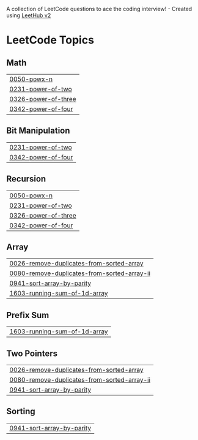 A collection of LeetCode questions to ace the coding interview! - Created using [LeetHub v2](https://github.com/arunbhardwaj/LeetHub-2.0)
<!---LeetCode Topics Start-->
# LeetCode Topics
## Math
|  |
| ------- |
| [0050-powx-n](https://github.com/atharvarajput4/Leetcode-Python/tree/master/0050-powx-n) |
| [0231-power-of-two](https://github.com/atharvarajput4/Leetcode-Python/tree/master/0231-power-of-two) |
| [0326-power-of-three](https://github.com/atharvarajput4/Leetcode-Python/tree/master/0326-power-of-three) |
| [0342-power-of-four](https://github.com/atharvarajput4/Leetcode-Python/tree/master/0342-power-of-four) |
## Bit Manipulation
|  |
| ------- |
| [0231-power-of-two](https://github.com/atharvarajput4/Leetcode-Python/tree/master/0231-power-of-two) |
| [0342-power-of-four](https://github.com/atharvarajput4/Leetcode-Python/tree/master/0342-power-of-four) |
## Recursion
|  |
| ------- |
| [0050-powx-n](https://github.com/atharvarajput4/Leetcode-Python/tree/master/0050-powx-n) |
| [0231-power-of-two](https://github.com/atharvarajput4/Leetcode-Python/tree/master/0231-power-of-two) |
| [0326-power-of-three](https://github.com/atharvarajput4/Leetcode-Python/tree/master/0326-power-of-three) |
| [0342-power-of-four](https://github.com/atharvarajput4/Leetcode-Python/tree/master/0342-power-of-four) |
## Array
|  |
| ------- |
| [0026-remove-duplicates-from-sorted-array](https://github.com/atharvarajput4/Leetcode-Python/tree/master/0026-remove-duplicates-from-sorted-array) |
| [0080-remove-duplicates-from-sorted-array-ii](https://github.com/atharvarajput4/Leetcode-Python/tree/master/0080-remove-duplicates-from-sorted-array-ii) |
| [0941-sort-array-by-parity](https://github.com/atharvarajput4/Leetcode-Python/tree/master/0941-sort-array-by-parity) |
| [1603-running-sum-of-1d-array](https://github.com/atharvarajput4/Leetcode-Python/tree/master/1603-running-sum-of-1d-array) |
## Prefix Sum
|  |
| ------- |
| [1603-running-sum-of-1d-array](https://github.com/atharvarajput4/Leetcode-Python/tree/master/1603-running-sum-of-1d-array) |
## Two Pointers
|  |
| ------- |
| [0026-remove-duplicates-from-sorted-array](https://github.com/atharvarajput4/Leetcode-Python/tree/master/0026-remove-duplicates-from-sorted-array) |
| [0080-remove-duplicates-from-sorted-array-ii](https://github.com/atharvarajput4/Leetcode-Python/tree/master/0080-remove-duplicates-from-sorted-array-ii) |
| [0941-sort-array-by-parity](https://github.com/atharvarajput4/Leetcode-Python/tree/master/0941-sort-array-by-parity) |
## Sorting
|  |
| ------- |
| [0941-sort-array-by-parity](https://github.com/atharvarajput4/Leetcode-Python/tree/master/0941-sort-array-by-parity) |
<!---LeetCode Topics End-->